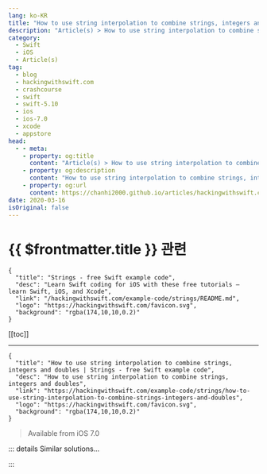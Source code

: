 ```yaml
---
lang: ko-KR
title: "How to use string interpolation to combine strings, integers and doubles"
description: "Article(s) > How to use string interpolation to combine strings, integers and doubles"
category:
  - Swift
  - iOS
  - Article(s)
tag: 
  - blog
  - hackingwithswift.com
  - crashcourse
  - swift
  - swift-5.10
  - ios
  - ios-7.0
  - xcode
  - appstore
head:
  - - meta:
    - property: og:title
      content: "Article(s) > How to use string interpolation to combine strings, integers and doubles"
    - property: og:description
      content: "How to use string interpolation to combine strings, integers and doubles"
    - property: og:url
      content: https://chanhi2000.github.io/articles/hackingwithswift.com/example-code/strings/how-to-use-string-interpolation-to-combine-strings-integers-and-doubles.html
date: 2020-03-16
isOriginal: false
---
```


# {{ $frontmatter.title }} 관련

```component VPCard
{
  "title": "Strings - free Swift example code",
  "desc": "Learn Swift coding for iOS with these free tutorials – learn Swift, iOS, and Xcode",
  "link": "/hackingwithswift.com/example-code/strings/README.md",
  "logo": "https://hackingwithswift.com/favicon.svg",
  "background": "rgba(174,10,10,0.2)"
}
```

[[toc]]

---

```component VPCard
{
  "title": "How to use string interpolation to combine strings, integers and doubles | Strings - free Swift example code",
  "desc": "How to use string interpolation to combine strings, integers and doubles",
  "link": "https://hackingwithswift.com/example-code/strings/how-to-use-string-interpolation-to-combine-strings-integers-and-doubles",
  "logo": "https://hackingwithswift.com/favicon.svg",
  "background": "rgba(174,10,10,0.2)"
}
```

> Available from iOS 7.0

<!-- TODO: 작성 -->

<!-- 
String interpolation is Swift's way of letting you insert variables and constants into strings. But at the same time, you can also perform simple operations as part of your interpolation, such as changing letter case and basic mathematics. Swift is also smart enough to understand *how* to bring values into strings, meaning that you can use other strings, integers and floating-point numbers just fine.

Here's an example to get you started:

```swift
let name = "Paul"
let age = 35
let longestPi = 3.141592654

let combined = "This person's name is \(name.uppercased()), their age is \(age) so in \(age) years time they'll be \(age + age), and they know π up to \(longestPi)"
```

-->

::: details Similar solutions…

<!--
/quick-start/swiftui/swiftui-tips-and-tricks">SwiftUI tips and tricks 
/quick-start/swiftui/all-swiftui-property-wrappers-explained-and-compared">All SwiftUI property wrappers explained and compared 
/example-code/games/how-to-create-a-random-terrain-tile-map-using-sktilemapnode-and-gkperlinnoisesource">How to create a random terrain tile map using SKTileMapNode and GKPerlinNoiseSource 
/example-code/uikit/how-to-create-live-playgrounds-in-xcode">How to create live playgrounds in Xcode 
/example-code/uikit/how-to-localize-your-ios-app">How to localize your iOS app</a>
-->

:::

